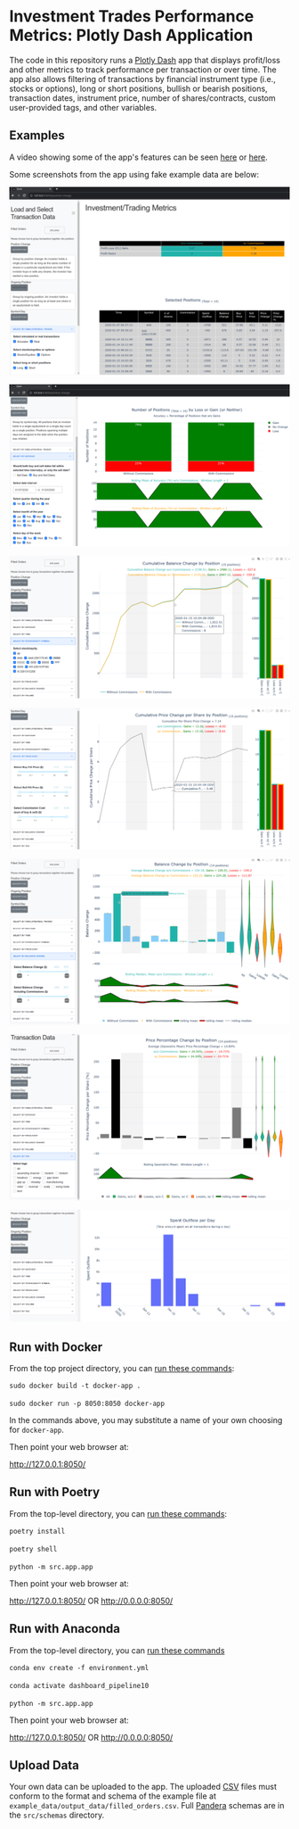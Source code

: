
# Investment Trades Performance Metrics:  Plotly Dash Application

The code in this repository runs a [Plotly Dash](https://dash.plotly.com/) app that displays profit/loss and other metrics to track performance per transaction or over time.  The app also allows filtering of transactions by financial instrument type (i.e., stocks or options), long or short positions, bullish or bearish positions, transaction dates, instrument price, number of shares/contracts, custom user-provided tags, and other variables.

## Examples

A video showing some of the app's features can be seen [here](https://youtu.be/jej4qQ-lMu4) or [here](https://afairless.com/investment-performance-metrics-dashboard/).

Some screenshots from the app using fake example data are below:

![Image](./readme_images/Screenshot_01.png)

![Image](./readme_images/Screenshot_02.png)

![Image](./readme_images/Screenshot_03.png)

![Image](./readme_images/Screenshot_04.png)

![Image](./readme_images/Screenshot_05.png)

![Image](./readme_images/Screenshot_06.png)

![Image](./readme_images/Screenshot_07.png)

## Run with Docker

From the top project directory, you can [run these commands](https://docs.docker.com/get-started/):

```code
sudo docker build -t docker-app .

sudo docker run -p 8050:8050 docker-app 
```

In the commands above, you may substitute a name of your own choosing for ```docker-app```.

Then point your web browser at:

http://127.0.0.1:8050/


## Run with Poetry

From the top-level directory, you can [run these commands](https://python-poetry.org/docs/basic-usage/):

```code
poetry install

poetry shell

python -m src.app.app
```

Then point your web browser at:

http://127.0.0.1:8050/
OR
http://0.0.0.0:8050/


## Run with Anaconda

From the top-level directory, you can [run these commands](https://docs.conda.io/projects/conda/en/latest/user-guide/tasks/manage-environments.html)

```code
conda env create -f environment.yml

conda activate dashboard_pipeline10

python -m src.app.app
```

Then point your web browser at:

http://127.0.0.1:8050/
OR
http://0.0.0.0:8050/


## Upload Data

Your own data can be uploaded to the app.  The uploaded [CSV](https://en.wikipedia.org/wiki/Csv_file) files must conform to the format and schema of the example file at ```example_data/output_data/filled_orders.csv```.  Full [Pandera](https://github.com/unionai-oss/pandera) schemas are in the ```src/schemas``` directory.


